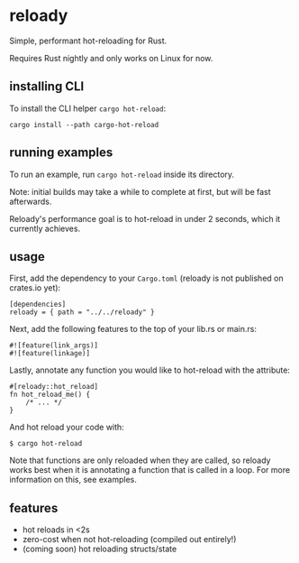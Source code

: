 # reloady
Simple, performant hot-reloading for Rust.

Requires Rust nightly and only works on Linux for now.

## installing CLI
To install the CLI helper `cargo hot-reload`:
```
cargo install --path cargo-hot-reload
```

## running examples
To run an example, run `cargo hot-reload` inside its directory.

Note: initial builds may take a while to complete at first, but will be fast afterwards.

Reloady's performance goal is to hot-reload in under 2 seconds, which it currently achieves.

## usage

First, add the dependency to your `Cargo.toml` (reloady is not published on crates.io yet):
```
[dependencies]
reloady = { path = "../../reloady" }
```

Next, add the following features to the top of your lib.rs or main.rs:
```
#![feature(link_args)]
#![feature(linkage)]
```

Lastly, annotate any function you would like to hot-reload with the attribute:
```
#[reloady::hot_reload]
fn hot_reload_me() {
    /* ... */
}
```

And hot reload your code with:
```
$ cargo hot-reload
```

Note that functions are only reloaded when they are called, so reloady works best when it is annotating a function that is called in a loop.
For more information on this, see examples.

## features

* hot reloads in &lt;2s
* zero-cost when not hot-reloading (compiled out entirely!)
* (coming soon) hot reloading structs/state
